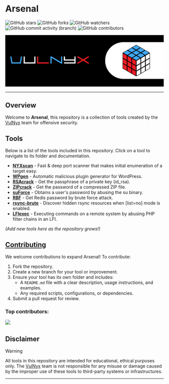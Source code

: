 # Arsenal

![GitHub stars](https://img.shields.io/github/stars/VulNyx/Arsenal?logoColor=yellow) ![GitHub forks](https://img.shields.io/github/forks/VulNyx/Arsenal?logoColor=purple) ![GitHub watchers](https://img.shields.io/github/watchers/VulNyx/Arsenal?logoColor=green)</br>
![GitHub commit activity (branch)](https://img.shields.io/github/commit-activity/m/VulNyx/Arsenal) ![GitHub contributors](https://img.shields.io/github/contributors/VulNyx/Arsenal)

![](/assets/banner.png)

---

## Overview

Welcome to **Arsenal**, this repository is a collection of tools created by the [VulNyx](https://vulnyx.com) team for offensive security.

## Tools

Below is a list of the tools included in this repository. Click on a tool to navigate to its folder and documentation.

- **[NYXscan](https://github.com/VulNyx/Arsenal/tree/main/NYXscan)** - Fast & deep port scanner that makes initial enumeration of a target easy.
- **[WPgen](https://github.com/VulNyx/Arsenal/tree/main/WPgen)** - Automatic malicious plugin generator for WordPress.
- **[RSAcrack](https://github.com/VulNyx/Arsenal/tree/main/RSAcrack)** - Get the passphrase of a private key (id_rsa).
- **[ZIPcrack](https://github.com/VulNyx/Arsenal/tree/main/ZIPcrack)** - Get the password of a compressed ZIP file.
- **[suForce](https://github.com/VulNyx/Arsenal/tree/main/suForce)** - Obtains a user's password by abusing the su binary.
- **[RBF](https://github.com/VulNyx/Arsenal/tree/main/RBF)** - Get Redis password by brute force attack.
- **[rsync-brute](https://github.com/VulNyx/Arsenal/tree/main/rsync-brute)** - Discover hidden rsync resources when [list=no] mode is enabled.
- **[LFIexec](https://github.com/VulNyx/Arsenal/tree/main/LFIexec)** - Executing commands on a remote system by abusing PHP filter chains in an LFI.

_(Add new tools here as the repository grows!)_

## [Contributing](/CONTRIBUTING.md)

We welcome contributions to expand Arsenal! To contribute:
1. Fork the repository.
2. Create a new branch for your tool or improvement.
3. Ensure your tool has its own folder and includes:
   - A `README.md` file with a clear description, usage instructions, and examples.
   - Any required scripts, configurations, or dependencies.
4. Submit a pull request for review.

### Top contributors:

<a href="https://github.com/vulnyx/arsenal/graphs/contributors">
  <img src="https://contrib.rocks/image?repo=vulnyx/arsenal" />
</a>

## Disclaimer

> [!WARNING]
> All tools in this repository are intended for educational, ethical purposes only. The [VulNyx](https://vulnyx.com) team is not responsible for any misuse or damage caused by the improper use of these tools to third-party systems or infrastructures.

---
